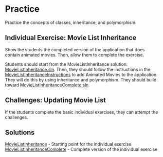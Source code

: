 # Practice
Practice the concepts of classes, inheritance, and polymorphism.

## Individual Exercise: Movie List Inheritance
Show the students the completed version of the application that does contain animated movies. Then, allow them to complete the exercise.

Students should start from the MovieListInheritance solution: [MovieListInheritance.sln](MovieListInheritance/MovieListInheritance.sln). Then, they should follow the instructions in the [MovieListInheritanceInstructions](MovieListInheritanceInstructions.md) to add Animated Movies to the application. They will do this by using inheritance and polymorphism. They should build toward [MovieListInheritanceComplete.sln](MovieListInheritanceComplete/MovieListInheritanceComplete.sln).

## Challenges: Updating Movie List
If the students complete the basic individual exercises, they can attempt the challenges.

## Solutions
[MovieListInheritance](MovieListInheritance/) - Starting point for the individual exercise
[MovieListInheritanceComplete](MovieListInheritanceComplete/) - Complete version of the individual exercise